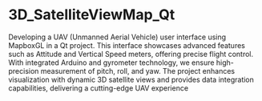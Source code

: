 # 3D_SatelliteViewMap_Qt

Developing a UAV (Unmanned Aerial Vehicle) user interface using MapboxGL in a Qt project. 
This interface showcases advanced features such as Attitude and Vertical Speed meters, offering precise flight control. 
With integrated Arduino and gyrometer technology, we ensure high-precision measurement of pitch, roll, and yaw. 
The project enhances visualization with dynamic 3D satellite views and provides data integration capabilities, delivering a cutting-edge UAV experience
